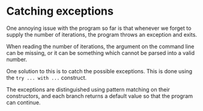# Catching exceptions

One annoying issue with the program so far is that whenever we forget to supply the number of iterations, the program throws an exception and exits.

When reading the number of iterations, the argument on the command line can be missing, or it can be something which cannot be parsed into a valid number.

One solution to this is to catch the possible exceptions. This is done using the  `try ... with ...` construct.

The exceptions are distinguished using pattern matching on their constructors, and each branch returns a default value so that the program can continue. 

